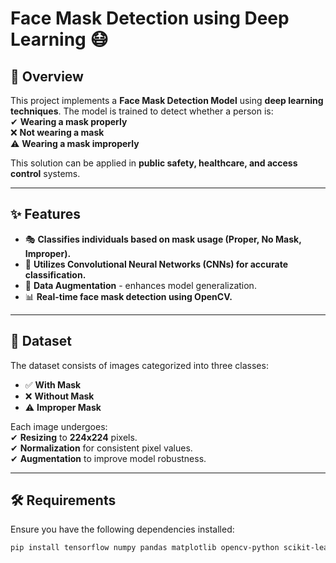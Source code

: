 # **Face Mask Detection using Deep Learning** 😷  

## 📌 Overview  
This project implements a **Face Mask Detection Model** using **deep learning techniques**. The model is trained to detect whether a person is:  
✔ **Wearing a mask properly**  
❌ **Not wearing a mask**  
⚠️ **Wearing a mask improperly**  

This solution can be applied in **public safety, healthcare, and access control** systems.  

---

## ✨ Features  
- 🎭 **Classifies individuals based on mask usage (Proper, No Mask, Improper).**  
- 🤖 **Utilizes Convolutional Neural Networks (CNNs) for accurate classification.**  
- 🔄 **Data Augmentation** - enhances model generalization.  
- 📊 **Real-time face mask detection using OpenCV.**  

---

## 📂 Dataset  
The dataset consists of images categorized into three classes:  
- ✅ **With Mask**  
- ❌ **Without Mask**  
- ⚠️ **Improper Mask**  

Each image undergoes:  
✔ **Resizing** to **224x224** pixels.  
✔ **Normalization** for consistent pixel values.  
✔ **Augmentation** to improve model robustness.  

---

## 🛠 Requirements  
Ensure you have the following dependencies installed:  
```sh
pip install tensorflow numpy pandas matplotlib opencv-python scikit-learn
